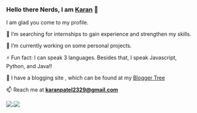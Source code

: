 ### Hello there Nerds, I am [Karan](https://karanpatel.netlify.app) 👋
I am glad you come to my profile.

🔭 I’m searching for internships to gain experience and strengthen my skills. 

🌱 I’m currently working on some personal projects.

⚡ Fun fact: I can speak 3 languages. Besides that, I speak Javascript, Python, and Java!!

💎 I have a blogging site , which can be found at my [Blogger Tree](https://www.thebloggertree.in/)

📫 Reach me at **[karanpatel2329@gmail.com](mailto:karanpatel2329@gmail.com)**




<a href="https://github.com/anuraghazra/github-readme-stats">
  <img align="center" src="https://github-readme-stats.vercel.app/api?username=karanpatel2329&show_icons=true&hide=issues" />
</a>
<a href="https://github.com/anuraghazra/github-readme-stats">
  <img align="center" src="https://github-readme-stats.vercel.app/api/top-langs/?username=karanpatel2329&layout=compact" />
</a>

